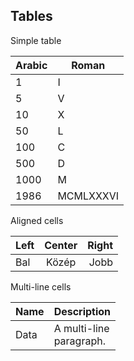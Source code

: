 <!-- confluence-page-id: 00000000000 -->

## Tables

Simple table

| Arabic | Roman     |
| ------ | --------- |
| 1      | I         |
| 5      | V         |
| 10     | X         |
| 50     | L         |
| 100    | C         |
| 500    | D         |
| 1000   | M         |
| 1986   | MCMLXXXVI |

Aligned cells

| Left | Center | Right |
|:-----|:------:|------:|
| Bal  | Közép  | Jobb  |

Multi-line cells

| Name | Description                 |
| ---- | --------------------------- |
| Data | A multi-line<br/>paragraph. |
